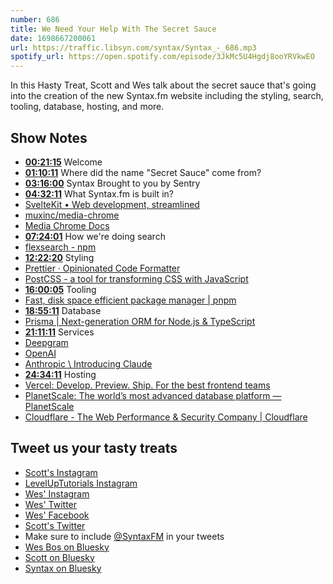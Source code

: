 ```yaml
---
number: 686
title: We Need Your Help With The Secret Sauce
date: 1698667200061
url: https://traffic.libsyn.com/syntax/Syntax_-_686.mp3
spotify_url: https://open.spotify.com/episode/3JkMc5U4Hgdj8ooYRVkwEO
---
```


In this Hasty Treat, Scott and Wes talk about the secret sauce that's going into the creation of the new Syntax.fm website including the styling, search, tooling, database, hosting, and more.

## Show Notes

- **[00:21:15](#t=00:21:15)** Welcome
- **[01:10:11](#t=01:10:11)** Where did the name "Secret Sauce" come from?
- **[03:16:00](#t=03:16:00)** Syntax Brought to you by Sentry
- **[04:32:11](#t=04:32:11)** What Syntax.fm is built in?
- [SvelteKit • Web development, streamlined](https://kit.svelte.dev/)
- [muxinc/media-chrome](https://github.com/muxinc/media-chrome)
- [Media Chrome Docs](https://www.media-chrome.org/)
- **[07:24:01](#t=07:24:01)** How we're doing search
- [flexsearch - npm](https://www.npmjs.com/package/flexsearch)
- **[12:22:20](#t=12:22:20)** Styling
- [Prettier · Opinionated Code Formatter](https://prettier.io/)
- [PostCSS - a tool for transforming CSS with JavaScript](https://postcss.org/)
- **[16:00:05](#t=16:00:05)** Tooling
- [Fast, disk space efficient package manager | pnpm](https://pnpm.io/)
- **[18:55:11](#t=18:55:11)** Database
- [Prisma | Next-generation ORM for Node.js & TypeScript](https://www.prisma.io/)
- **[21:11:11](#t=21:11:11)** Services
- [Deepgram](https://deepgram.com/)
- [OpenAI](https://openai.com/)
- [Anthropic \ Introducing Claude](https://www.anthropic.com/index/introducing-claude)
- **[24:34:11](#t=24:34:11)** Hosting
- [Vercel: Develop. Preview. Ship. For the best frontend teams](https://vercel.com/)
- [PlanetScale: The world’s most advanced database platform — PlanetScale](https://planetscale.com/)
- [Cloudflare - The Web Performance & Security Company | Cloudflare](https://www.cloudflare.com/)

## Tweet us your tasty treats

- [Scott's Instagram](https://www.instagram.com/stolinski/)
- [LevelUpTutorials Instagram](https://www.instagram.com/LevelUpTutorials/)
- [Wes' Instagram](https://www.instagram.com/wesbos/)
- [Wes' Twitter](https://twitter.com/wesbos)
- [Wes' Facebook](https://www.facebook.com/wesbos.developer)
- [Scott's Twitter](https://twitter.com/stolinski)
- Make sure to include [@SyntaxFM](https://twitter.com/SyntaxFM) in your tweets
- [Wes Bos on Bluesky](https://bsky.app/profile/wesbos.com)
- [Scott on Bluesky](https://bsky.app/profile/tolin.ski)
- [Syntax on Bluesky](https://bsky.app/profile/syntax.fm)
